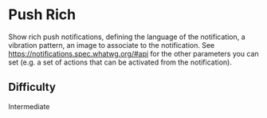 # Push Rich

Show rich push notifications, defining the language of the notification, a vibration pattern, an image to associate to the notification. See https://notifications.spec.whatwg.org/#api for the other parameters you can set (e.g. a set of actions that can be activated from the notification).

## Difficulty
Intermediate
